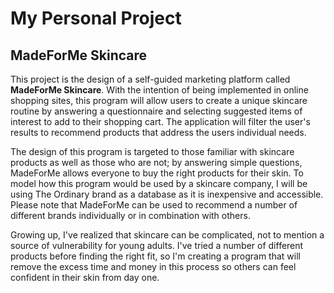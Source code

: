 # My Personal Project

## MadeForMe Skincare 

This project is the design of a self-guided marketing platform called 
**MadeForMe Skincare**. With the intention of being implemented in online shopping
sites, this program will allow users to create a unique skincare 
routine by answering a questionnaire and selecting suggested items
of interest to add to their shopping cart. The application will filter the user's results 
to recommend products that address the users individual needs. 

The design of this program is targeted to those familiar with skincare products as well as 
those who are not; by answering simple questions, MadeForMe allows everyone 
to buy the right products for their skin. To model how this program would
be used by a skincare company, I will be using The Ordinary brand as a database
as it is inexpensive and accessible. Please note that MadeForMe can be used to recommend
a number of different brands individually or in combination with others. 

Growing up, I've realized that skincare can be complicated, not to mention a 
source of vulnerability for young adults. I've tried a number of different products 
before finding the right fit, so I'm creating a program that will remove the 
excess time and money in this process so others can feel confident in their skin from day one.